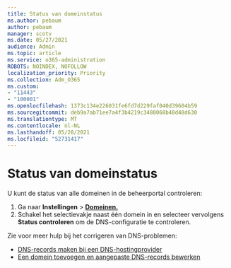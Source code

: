 ```yaml
---
title: Status van domeinstatus
ms.author: pebaum
author: pebaum
manager: scotv
ms.date: 05/27/2021
audience: Admin
ms.topic: article
ms.service: o365-administration
ROBOTS: NOINDEX, NOFOLLOW
localization_priority: Priority
ms.collection: Adm_O365
ms.custom:
- "11443"
- "100001"
ms.openlocfilehash: 1373c134e226031fe6fd7d229faf040d39604b59
ms.sourcegitcommit: deb9a7ab71ee7a4f3b4219c3488068b48d48d630
ms.translationtype: MT
ms.contentlocale: nl-NL
ms.lasthandoff: 05/28/2021
ms.locfileid: "52731417"
---
```

# <a name="domain-health-status"></a>Status van domeinstatus

U kunt de status van alle domeinen in de beheerportal controleren:

1. Ga naar **Instellingen**  >  [**Domeinen.**](https://portal.microsoft.com/Adminportal/Home?ref=/Domains)
1. Schakel het selectievakje naast één domein in en selecteer vervolgens **Status controleren** om de DNS-configuratie te controleren.

Zie voor meer hulp bij het corrigeren van DNS-problemen:

- [DNS-records maken bij een DNS-hostingprovider](/microsoft-365/admin/get-help-with-domains/create-dns-records-at-any-dns-hosting-provider)
- [Een domein toevoegen en aangepaste DNS-records bewerken](/microsoft-365/admin/setup/add-domain)